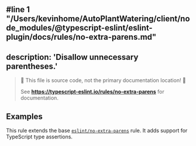 #line 1 "/Users/kevinhome/AutoPlantWatering/client/node_modules/@typescript-eslint/eslint-plugin/docs/rules/no-extra-parens.md"
---
description: 'Disallow unnecessary parentheses.'
---

> 🛑 This file is source code, not the primary documentation location! 🛑
>
> See **https://typescript-eslint.io/rules/no-extra-parens** for documentation.

## Examples

This rule extends the base [`eslint/no-extra-parens`](https://eslint.org/docs/rules/no-extra-parens) rule.
It adds support for TypeScript type assertions.

